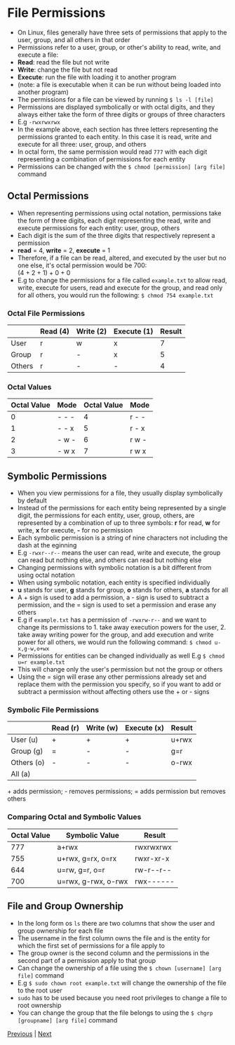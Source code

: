 # File Permissions

* On Linux, files generally have three sets of permissions that apply to the user, group, and all others in that order
* Permissions refer to a user, group, or other's ability to read, write, and execute a file:
* **Read**: read the file but not write
* **Write**: change the file but not read
* **Execute**: run the file with loading it to another program
* (note: a file is executable when it can be run without being loaded into another program)
* The permissions for a file can be viewed by running `$ ls -l [file]`
* Permissions are displayed symbolically or with octal digits, and they always either take the form of three digits or groups of three characters
* E.g `-rwxrwxrwx`
* In the example above, each section has three letters representing the permissions granted to each entity. In this case it is read, write and execute for all three: user, group, and others
* In octal form, the same permission would read `777` with each digit representing a combination of permissions for each entity
* Permissions can be changed with the `$ chmod [permission] [arg file]` command

## Octal Permissions

* When representing permissions using octal notation, permissions take the form of three digits, each digit representing the read, write and execute permissions for each entity: user, group, others
* Each digit is the sum of the three digits that respectively represent a permission
* **read** = 4, **write** = 2, **execute** = 1
* Therefore, if a file can be read, altered, and executed by the user but no one else, it's octal permission would be 700: \
(4 + 2 + 1) + 0 + 0
* E.g to change the permissions for a file called `example.txt` to allow read, write, execute for users, read and execute for the group, and read only for all others, you would run the following:
`$ chmod 754 example.txt`


### Octal File Permissions
|    | Read (4) | Write (2) | Execute (1) | Result |
| -- | -- | ----- | ------- |  ------  |
| User | r | w | x |  7  |
| Group | r | - | x | 5 |
| Others | r | - | - | 4 |

### Octal Values
| Octal Value | Mode | Octal Value | Mode |
| ----------- | ---- | ----------- | ---- |
| 0 | - - - | 4 | r - - |
| 1 | - - x | 5 | r - x |
| 2 | - w - | 6 | r w - |
| 3 | - w x | 7 | r w x |

## Symbolic Permissions

* When you view permissions for a file, they usually display symbolically by default
* Instead of the permissions for each entity being represented by a single digit, the permissions for each entity, user, group, others, are represented by a combination of up to three symbols: **r** for read, **w** for write, **x** for execute, **-** for no permission
* Each symbolic permission is a string of nine characters not including the dash at the eginning
* E.g `-rwxr--r--` means the user can read, write and execute, the group can read but nothing else, and others can read but nothing else
* Changing permissions with symbolic notation is a bit different from using octal notation
* When using symbolic notation, each entity is specified individually
* **u** stands for user, **g** stands for group, **o** stands for others, **a** stands for all
* A + sign is used to add a permission, a - sign is used to subtract a permission, and the = sign is used to set a permission and erase any others
* E.g if `example.txt` has a permission of `-rwxrw-r--` and we want to change its permissions to 1. take away execution powers for the user, 2. take away writing power for the group, and add execution and write power for all others, we would run the following command:
`$ chmod u-x,g-w,o+wx`
* Permissions for entities can be changed individually as well E.g `$ chmod u=r example.txt`
* This will change only the user's permission but not the group or others
* Using the = sign will erase any other permissions already set and replace them with the permission you specify, so if you want to add or subtract a permission without affecting others use the + or - signs


### Symbolic File Permissions
|    | Read (r) | Write (w) | Execute (x) | Result |
| -- | -- | ----- | ------- |  ------  |
| User (u) | + | + | + |  u+rwx  |
| Group (g) | = | - | - | g=r |
| Others (o) | - | - | - | o-rwx |
| All (a) |  |  |  |  |

\+ adds permission; - removes permissions;
= adds permission but removes others


### Comparing Octal and Symbolic Values
| Octal Value | Symbolic Value | Result |
|-------------|----------------|--------|
| 777 | a+rwx | rwxrwxrwx |
| 755 | u+rwx, g=rx, o=rx | rwxr-xr-x |
| 644 | u=rw, g=r, o=r | rw-r--r-- |
| 700 | u=rwx, g-rwx, o-rwx | rwx------ |

## File and Group Ownership

* In the long form os `ls` there are two columns that show the user and group ownership for each file
* The username in the first column owns the file and is the entity for which the first set of permissions for a file apply to
* The group owner is the second column and the permissions in the second part of a permission apply to that group
* Can change the ownership of a file using the `$ chown [username] [arg file]` command
* E.g `$ sudo chown root example.txt` will change the ownership of the file to the root user
* `sudo` has to be used because you need root privileges to change a file to root ownership
* You can change the group that the file belongs to using the `$ chgrp [groupname] [arg file]` command

[Previous](sudo_user_roles.md) | [Next](linux_file_system.md) 
